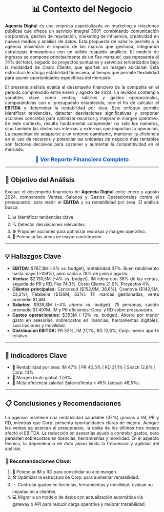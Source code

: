 <!-- Encabezado principal -->
<h1 align="center">📊 Contexto del Negocio</h1>

<!-- Contexto narrativo -->
<p align="justify">
<strong>Agencia Digital</strong> es una empresa especializada en marketing y relaciones públicas que ofrece un servicio integral 360°, combinando comunicación corporativa, gestión de reputación, marketing de influencia, creatividad en nuevos medios y análisis de datos. Esta propuesta de valor le permite a la agencia maximizar el impacto de las marcas que gestiona, integrando estrategias innovadoras con un sólido respaldo analítico. El modelo de ingresos se compone principalmente de un <em>Fee mensual</em>, que representa el 74% del total, seguido de proyectos puntuales y servicios tercerizados bajo la modalidad de <em>Costo Cliente</em>, que aportan un margen adicional. Esta estructura le otorga estabilidad financiera, al tiempo que permite flexibilidad para asumir oportunidades específicas del mercado.
</p>

<p align="justify">
El presente análisis evalúa el desempeño financiero de la compañía en el periodo comprendido entre enero y agosto de 2024. La revisión contempla variables clave como ventas, salarios y gastos operacionales, comparándolas con el presupuesto establecido, con el fin de calcular el <strong>EBITDA</strong> y determinar la rentabilidad por área. Este enfoque permite identificar tendencias, detectar desviaciones significativas y proponer acciones concretas para optimizar recursos y mejorar el margen operativo. En este contexto, resulta fundamental comprender no solo los números, sino también las dinámicas internas y externas que impactan la operación. La capacidad de adaptarse a un entorno cambiante, mantener la eficiencia en el uso de recursos y potenciar las unidades de negocio más rentables son factores decisivos para sostener y aumentar la competitividad en el mercado.
</p>

<!-- Enlace al reporte -->
<p align="center">
<a href="https://app.powerbi.com/view?r=eyJrIjoiZjM3ZmI4MjktZDU5YS00NTE4LWFmMmUtOGZmZWZhYTk1MWNiIiwidCI6IjQ5ZWM5ZjUyLThlMjgtNGIyMC1hNDQxLTkyZWJmMjZjNTQ0YyIsImMiOjR9" style="font-size: 18px; text-decoration: none; color: #0056b3; font-weight: bold;">
📄 Ver Reporte Financiero Completo
</a>
</p>


<hr>

<h2>🎯 Objetivo del Análisis</h2>
<p align="justify">
Evaluar el desempeño financiero de <strong>Agencia Digital</strong> entre enero y agosto 2024, comparando Ventas, Salarios y Gastos Operacionales contra el presupuesto, para medir el <strong>EBITDA</strong> y su rentabilidad por área.  
El análisis busca:
</p>
<ol>
  <li>📊 Identificar tendencias clave.</li>
  <li>🔍 Detectar desviaciones relevantes.</li>
  <li>⚙️ Proponer acciones para optimizar recursos y margen operativo.</li>
  <li>🚀 Potenciar las áreas de mayor contribución.</li>
</ol>

<hr>

<h2>💡 Hallazgos Clave</h2>
<ul>
  <li align="justify"><strong>EBITDA:</strong> $787,3M (–3% vs. budget), rentabilidad 37%. Buen rendimiento hasta mayo (>109%), pero caída a 78% de junio a agosto.</li>
  <li align="justify"><strong>Ventas:</strong> $2.130,5M (–4% vs. budget). IM lidera con 38% de las ventas, seguida de PR y RD. Fee 74,3%, Costo Cliente 21,6%, Proyectos 4%.</li>
  <li align="justify"><strong>Clientes principales:</strong> Cencosud ($152,9M, 38,6%), Cosnova ($142,5M, 23,2%), Falabella ($126M, 33%). 111 marcas gestionadas, venta promedio $1,4M.</li>
  <li align="justify"><strong>Salarios:</strong> $936,8M (+4% ahorro vs. budget). 75 personas, sueldo promedio $1,497M. IM y PR eficientes; Corp. y RD sobre presupuesto.</li>
  <li align="justify"><strong>Gastos operacionales:</strong> $353M (–13% vs. budget). Ahorro por menor gasto en asesorías, sobrecostos en licencias, herramientas digitales, suscripciones y movilidad.</li>
  <li align="justify"><strong>Distribución EBITDA:</strong> PR 52%, IM 27,1%, RD 12,6%, Corp. menor aporte relativo.</li>
</ul>

<hr>

<h2>📌 Indicadores Clave</h2>
<ul>
  <li>📍 Rentabilidad por área: IM 47% | PR 40,5% | RD 31,1% | Snack 12,8% | Corp. 13%.</li>
  <li>📍 Margen bruto global: 17,6%.</li>
  <li>📍 Meta eficiencia salarial: Salario/Venta ≤ 45% (actual: 46,5%).</li>
</ul>

<hr>

<h2>📋 Conclusiones y Recomendaciones</h2>
<p align="justify">
La agencia mantiene una rentabilidad saludable (37%) gracias a IM, PR y RD, mientras que Corp. presenta oportunidades claras de mejora. Aunque las ventas se acercan al presupuesto, la caída de los últimos tres meses afectó el EBITDA.  
La reducción en asesorías ayudó a controlar gastos, pero persisten sobrecostos en licencias, herramientas y movilidad.  
En el aspecto técnico, la dependencia de <em>data plana</em> limita la frecuencia y agilidad del análisis.
</p>

<h3>🔑 Recomendaciones Clave:</h3>
<ol>
  <li>🚀 Potenciar IM y RD para consolidar su alto margen.</li>
  <li>🛠 Optimizar la estructura de Corp. para aumentar rentabilidad.</li>
  <li>📉 Controlar gastos en licencias, herramientas y movilidad; evaluar su imputación a clientes.</li>
  <li>💻 Migrar a un modelo de datos con actualización automática vía gateway o API para reducir carga operativa y mejorar trazabilidad.</li>
</ol>

